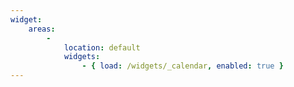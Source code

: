 ```yaml
---
widget:
    areas:
        -
            location: default
            widgets:
                - { load: /widgets/_calendar, enabled: true }
---
```


